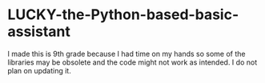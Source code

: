 # LUCKY-the-Python-based-basic-assistant
I made this is 9th  grade because I had time on my hands so some of the libraries may be obsolete and the code might not work as intended. I do not plan on updating it.
